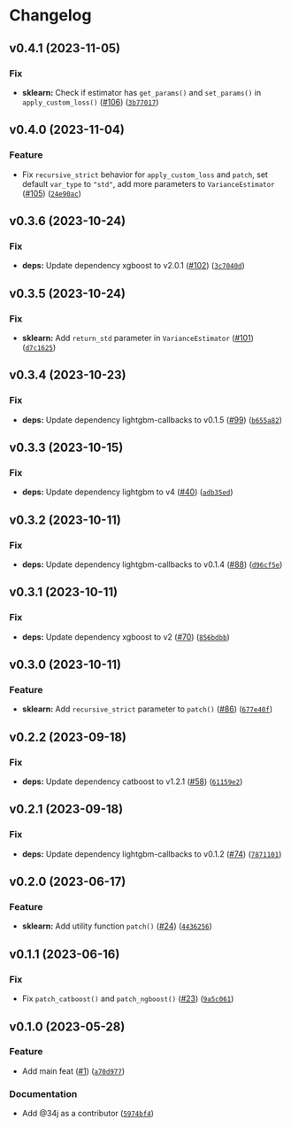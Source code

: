 # Changelog

<!--next-version-placeholder-->

## v0.4.1 (2023-11-05)

### Fix

* **sklearn:** Check if estimator has `get_params()` and `set_params()` in `apply_custom_loss()` ([#106](https://github.com/34j/boost-loss/issues/106)) ([`3b77017`](https://github.com/34j/boost-loss/commit/3b77017c00a421a58fee5f725eae36975c422a92))

## v0.4.0 (2023-11-04)

### Feature

* Fix `recursive_strict` behavior for `apply_custom_loss` and `patch`, set default `var_type` to `"std"`, add more parameters to `VarianceEstimator` ([#105](https://github.com/34j/boost-loss/issues/105)) ([`24e90ac`](https://github.com/34j/boost-loss/commit/24e90ac96758ceebf665f2c74fd1e1d839d42534))

## v0.3.6 (2023-10-24)

### Fix

* **deps:** Update dependency xgboost to v2.0.1 ([#102](https://github.com/34j/boost-loss/issues/102)) ([`3c7040d`](https://github.com/34j/boost-loss/commit/3c7040d0e73838c282ddf7fbeac728e6f4534066))

## v0.3.5 (2023-10-24)

### Fix

* **sklearn:** Add `return_std` parameter in `VarianceEstimator` ([#101](https://github.com/34j/boost-loss/issues/101)) ([`d7c1625`](https://github.com/34j/boost-loss/commit/d7c16255483f87fe0f81b84bb393a0aefa4774d8))

## v0.3.4 (2023-10-23)

### Fix

* **deps:** Update dependency lightgbm-callbacks to v0.1.5 ([#99](https://github.com/34j/boost-loss/issues/99)) ([`b655a82`](https://github.com/34j/boost-loss/commit/b655a8259e3988e8ca2633c0feec1cc128a485d4))

## v0.3.3 (2023-10-15)

### Fix

* **deps:** Update dependency lightgbm to v4 ([#40](https://github.com/34j/boost-loss/issues/40)) ([`adb35ed`](https://github.com/34j/boost-loss/commit/adb35ed53f2eea7de53996f07e6d6ac043727f41))

## v0.3.2 (2023-10-11)

### Fix

* **deps:** Update dependency lightgbm-callbacks to v0.1.4 ([#88](https://github.com/34j/boost-loss/issues/88)) ([`d96cf5e`](https://github.com/34j/boost-loss/commit/d96cf5e54fa7297e5eac6e7622a398098aa8891f))

## v0.3.1 (2023-10-11)

### Fix

* **deps:** Update dependency xgboost to v2 ([#70](https://github.com/34j/boost-loss/issues/70)) ([`856bdbb`](https://github.com/34j/boost-loss/commit/856bdbb5233bc0cdb0d5a9e0e0d07110bbd664d1))

## v0.3.0 (2023-10-11)

### Feature

* **sklearn:** Add `recursive_strict` parameter to `patch()` ([#86](https://github.com/34j/boost-loss/issues/86)) ([`677e40f`](https://github.com/34j/boost-loss/commit/677e40f29136365e96c8aa22f50e53d64562d92a))

## v0.2.2 (2023-09-18)

### Fix

* **deps:** Update dependency catboost to v1.2.1 ([#58](https://github.com/34j/boost-loss/issues/58)) ([`61159e2`](https://github.com/34j/boost-loss/commit/61159e2b4ad444c8f045c2f5c83ac9eb3531f178))

## v0.2.1 (2023-09-18)

### Fix

* **deps:** Update dependency lightgbm-callbacks to v0.1.2 ([#74](https://github.com/34j/boost-loss/issues/74)) ([`7871101`](https://github.com/34j/boost-loss/commit/7871101b6552e4a0395883197e3d9207951ef8e2))

## v0.2.0 (2023-06-17)

### Feature

* **sklearn:** Add utility function `patch()` ([#24](https://github.com/34j/boost-loss/issues/24)) ([`4436256`](https://github.com/34j/boost-loss/commit/4436256cbc1be66daa2e4dfadccc4325c7b5fc7c))

## v0.1.1 (2023-06-16)

### Fix

* Fix `patch_catboost()` and `patch_ngboost()` ([#23](https://github.com/34j/boost-loss/issues/23)) ([`9a5c061`](https://github.com/34j/boost-loss/commit/9a5c0618453b82d5cef8d1adb9df66e3568084d8))

## v0.1.0 (2023-05-28)
### Feature
* Add main feat ([#1](https://github.com/34j/boost-loss/issues/1)) ([`a70d977`](https://github.com/34j/boost-loss/commit/a70d97710524ec6b33773474e6cccdb8dfa55909))

### Documentation
* Add @34j as a contributor ([`5974bf4`](https://github.com/34j/boost-loss/commit/5974bf4d243c577f44839cff17fa2732c54c0dba))
